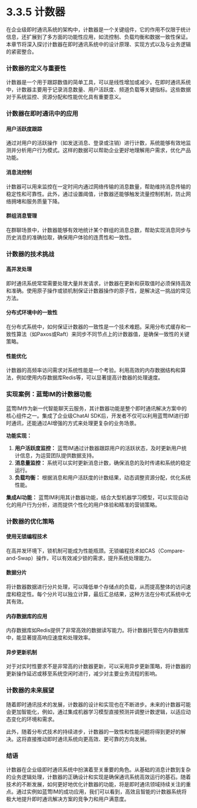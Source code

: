 # 3.3.5 计数器

在企业级即时通讯系统的架构中，计数器是一个关键组件，它的作用不仅限于统计信息，还扩展到了多方面的功能性应用，如流控制、负载均衡和数据一致性保证。本章节将深入探讨计数器在即时通讯系统中的设计原理、实现方式以及与业务逻辑的紧密整合。

### 计数器的定义与重要性

计数器是一个用于跟踪数值的简单工具，可以是线性增加或减少。在即时通讯系统中，计数器主要用于记录消息数量、用户活跃度、频道负载等关键指标。这些数据对于系统监控、资源分配和性能优化具有重要意义。

### 计数器在即时通讯中的应用

#### **用户活跃度跟踪**

通过对用户的活跃操作（如发送消息、登录或注销）进行计数，系统能够有效地监测并分析用户行为模式。这样的数据可以帮助企业更好地理解用户需求，优化产品功能。

#### **消息流控制**

计数器可以用来监控在一定时间内通过网络传输的消息数量，帮助维持消息传输的稳定性和可靠性。此外，通过设置阈值，计数器还能够触发流量控制机制，防止网络拥堵和服务质量下降。

#### **群组消息管理**

在群聊场景中，计数器能够有效地统计某个群组的消息总数，帮助实现消息同步与历史消息的准确拉取，确保用户体验的连贯性和一致性。

### 计数器的技术挑战

#### **高并发处理**

即时通讯系统常常需要处理大量并发请求，计数器在更新和获取值时必须保持高效和准确。使用原子操作或锁机制保证计数器操作的原子性，是解决这一挑战的常见方法。

#### **分布式环境中的一致性**

在分布式系统中，如何保证计数器的一致性是一个技术难题。采用分布式缓存和一致性算法（如Paxos或Raft）来同步不同节点上的计数器值，是确保一致性的关键策略。

#### **性能优化**

计数器的高频率访问需求对系统性能是一个考验。利用高效的内存数据结构和算法，例如使用内存数据库Redis等，可以显著提高计数器的处理速度。

### 实现案例：蓝莺IM的计数器功能

蓝莺IM作为新一代智能聊天云服务，其计数器功能是整个即时通讯解决方案中的核心组件之一。集成了企业级ChatAI SDK后，开发者不仅可以利用蓝莺IM进行即时通讯，还能通过AI增强的方式来处理更复杂的业务场景。

**功能实现：**
1. **用户活跃度监控：** 蓝莺IM通过计数器跟踪用户的活跃状态，及时更新用户统计信息，为运营团队提供数据支持。
2. **消息量监控：** 系统可以实时更新消息计数，确保消息的及时传递和系统的稳定运行。
3. **负载均衡：** 根据消息和用户活跃度的计数结果，动态调整资源分配，优化系统性能。

**集成AI功能：**
蓝莺IM利用其计数器功能，结合大型机器学习模型，可以实现自动化的用户行为分析，进而提供个性化的用户体验和精准的营销策略。

### 计数器的优化策略

#### **使用无锁编程技术**

在高并发环境下，锁机制可能成为性能瓶颈。无锁编程技术如CAS（Compare-and-Swap）操作，可以有效减少锁的需求，提升系统处理能力。

#### **数据分片**

将计数器数据进行分片处理，可以降低单个存储点的负载，从而提高整体的访问速度和稳定性。每个分片可以独立计算，最后汇总结果，这种方法在分布式系统中尤其有效。

#### **内存数据库的应用**

内存数据库如Redis提供了非常高效的数据读写能力。将计数器托管在内存数据库中，能显著提高响应速度和处理效率。

#### **异步更新机制**

对于对实时性要求不是非常高的计数器更新，可以采用异步更新策略，将计数器的更新操作延迟或移至系统空闲时进行，减少对主要业务流程的影响。

### 计数器的未来展望

随着即时通讯技术的发展，计数器的设计和实现也在不断进步。未来的计数器可能会更加智能化，例如，通过集成机器学习模型直接预测并调整计数逻辑，以适应动态变化的环境和需求。

此外，随着分布式技术的持续进步，计数器的一致性和性能问题将得到更好的解决。这将直接推动即时通讯系统向更高效、更可靠的方向发展。

### 结语

计数器在企业级即时通讯系统中扮演着至关重要的角色。从基础的消息计数到复杂的业务逻辑处理，计数器的正确设计和实现是确保通讯系统高效运行的基石。随着技术的不断发展，如何更好地优化计数器的功能，将是即时通讯领域持续关注的重点。通过实例如蓝莺IM的成功应用，我们可以看到，高效且智能的计数器系统将极大地提升即时通讯解决方案的竞争力和用户满意度。